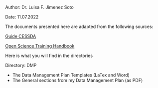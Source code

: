 Author: Dr. Luisa F. Jimenez Soto

Date: 11.07.2022 

The documents presented here are adapted from the following sources:

[Guide CESSDA](https://static-archive.cessda.eu/content/download/4302/48656/file/TTT_DO_DMPExpertGuide_v1.2.pdf)

[Open Science Training Handbook](https://open-science-training-handbook.gitbook.io/book/)


Here is what you will find in the directories

Directory: DMP
 - The Data Management Plan Templates (LaTex and Word)
 - The General sections from my Data Management Plan (as PDF)


